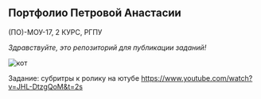 ## Портфолио Петровой Анастасии

(ПО)-МОУ-17, 2 КУРС, РГПУ

_Здравствуйте, это репозиторий для публикации заданий!_

![кот](https://icdn.lenta.ru/images/2015/12/15/11/20151215114126414/pic_a8bf01cef0eaf46338e791bf08db72c1.jpg "КОТИК")


Задание: субритры к ролику на ютубе 
https://www.youtube.com/watch?v=JHL-DtzgQoM&t=2s
